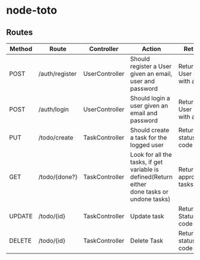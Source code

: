 # node-toto


## Routes
| Method 	| Route 	| Controller 	| Action 	| Return 	|
|-	|-	|-	|-	|-	|
| POST 	| /auth/register 	| UserController 	| Should register a User given an email, user and password 	| Return User info with a jWT 	|
| POST 	| /auth/login 	| UserController 	| Should login a user given an email and password 	| Return User info with a jWT 	|
| PUT 	| /todo/create 	| TaskController 	| Should create a task for the logged user 	| Return status code 	|
| GET 	| /todo/{done?} 	| TaskController 	| Look for all the tasks, if get variable is defined(Return either <br>done tasks or undone tasks) 	| Return the appropiate tasks 	|
| UPDATE 	| /todo/{id} 	| TaskController 	| Update task 	| Return Status code 	|
| DELETE 	| /todo/{id} 	| TaskController 	| Delete Task 	| Return status code 	|